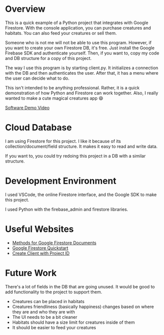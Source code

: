 # Overview

This is a quick example of a Python project that integrates with Google Firestore. With the console application, you can purchase creatures and habitats. You can also feed your creatures or sell them.

Someone who is not me will not be able to use this program. However, if you want to create your own Firestore DB, it's free. Just install the Google Firebase SDK and authenticate yourself. Then, if you want to, copy my code and DB structure for a copy of this project.

The way I use this program is by starting client.py. It initializes a connection with the DB and then authenticates the user. After that, it has a menu where the user can decide what to do.

This isn't intended to be anything professional. Rather, it is a quick demonstration of how Python and Firestore can work together. Also, I really wanted to make a cute magical creatures app :smile:

[Software Demo Video](https://www.youtube.com/watch?v=4TFtah5hrbQ)

# Cloud Database

I am using Firestore for this project. I like it because of its collection/document/field structure. It makes it easy to read and write data.

If you want to, you could try redoing this project in a DB with a similar structure.

# Development Environment

I used VSCode, the online Firestore interface, and the Google SDK to make this project.

I used Python with the firebase_admin and firestore libraries.

# Useful Websites

- [Methods for Google Firestore Documents](https://cloud.google.com/python/docs/reference/firestore/latest/document)
- [Google Firestore Quickstart](https://firebase.google.com/docs/firestore/quickstart)
- [Create Client with Project ID](https://cloud.google.com/firestore/docs/samples/firestore-setup-client-create-with-project-id)

# Future Work

There's a lot of fields in the DB that are going unused. It would be good to add functionality to the project to support them.

- Creatures can be placed in habitats
- Creatures friendliness (basically happiness) changes based on where they are and who they are with
- The UI needs to be a bit cleaner
- Habitats should have a size limit for creatures inside of them
- It should be easier to feed your creatures
